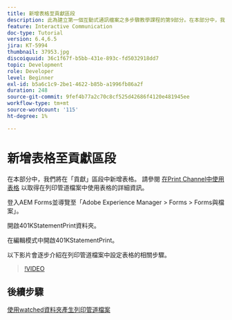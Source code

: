 ```yaml
---
title: 新增表格至貢獻區段
description: 此為建立第一個互動式通訊檔案之多步驟教學課程的第9部分。在本部分中，我們將新增表格至貢獻區段。
feature: Interactive Communication
doc-type: Tutorial
version: 6.4,6.5
jira: KT-5994
thumbnail: 37953.jpg
discoiquuid: 36c1f67f-b5bb-431e-893c-fd5032918dd7
topic: Development
role: Developer
level: Beginner
exl-id: b5a6c1c9-2be1-4622-b85b-a1996fb86a2f
duration: 248
source-git-commit: 9fef4b77a2c70c8cf525d42686f4120e481945ee
workflow-type: tm+mt
source-wordcount: '115'
ht-degree: 1%

---
```


# 新增表格至貢獻區段

在本部分中，我們將在「貢獻」區段中新增表格。
請參閱 [在Print Channel中使用表格](/help/forms/interactive-communications/table-in-print-channel-documents-video-use.md) 以取得在列印管道檔案中使用表格的詳細資訊。

登入AEM Forms並導覽至「Adobe Experience Manager > Forms > Forms與檔案」。

開啟401KStatementPrint資料夾。

在編輯模式中開啟401KStatementPrint。

以下影片會逐步介紹在列印管道檔案中設定表格的相關步驟。

>[!VIDEO](https://video.tv.adobe.com/v/27769?quality=12&learn=on)

## 後續步驟

[使用watched資料夾產生列印管道檔案](./using-watched-folder-to-generate-document.md)